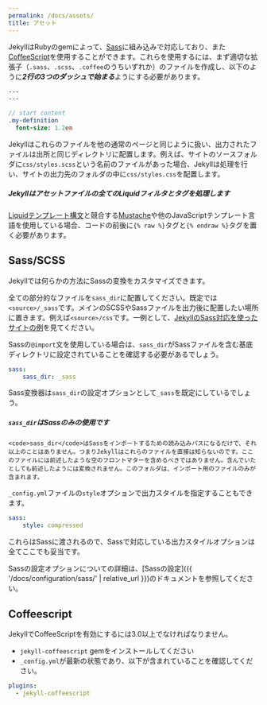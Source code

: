 ```yaml
---
permalink: /docs/assets/
title: アセット
---
```


JekyllはRubyのgemによって、[Sass](https://sass-lang.com/)に組み込みで対応しており、また[CoffeeScript](https://coffeescript.org/)を使用することができます。これらを使用するには、まず適切な拡張子（`.sass`、`.scss`、`.coffee`のうちいずれか）のファイルを作成し、以下のように***2行の3つのダッシュで始まる***ようにする必要があります。

```sass
---
---

// start content
.my-definition
  font-size: 1.2em
```

Jekyllはこれらのファイルを他の通常のページと同じように扱い、出力されたファイルは出所と同じディレクトリに配置します。例えば、サイトのソースフォルダに`css/styles.scss`という名前のファイルがあった場合、Jekyllは処理を行い、サイトの出力先のフォルダの中に`css/styles.css`を配置します。

<div class="note info">
  <h5>Jekyllはアセットファイルの全てのLiquidフィルタとタグを処理します</h5>
  <p><a href="{{ '/docs/templates/' | relative_url }}">Liquidテンプレート構文</a>と競合する<a href="https://mustache.github.io">Mustache</a>や他のJavaScriptテンプレート言語を使用している場合、コードの前後に<code>{&#37; raw &#37;}</code>タグと<code>{&#37; endraw &#37;}</code>タグを置く必要があります。</p>
</div>

## Sass/SCSS

Jekyllでは何らかの方法にSassの変換をカスタマイズできます。

全ての部分的なファイルを`sass_dir`に配置してください。既定では`<source>/_sass`です。メインのSCSSやSassファイルを出力後に配置したい場所に置きます。例えば`<source>/css`です。一例として、[JekyllのSass対応を使ったサイトの例][example-sass]を見てください。

Sassの`@import`文を使用している場合は、`sass_dir`がSassファイルを含む基底ディレクトリに設定されていることを確認する必要があるでしょう。

```yaml
sass:
    sass_dir: _sass
```

Sass変換器は`sass_dir`の設定オプションとして`_sass`を既定にしているでしょう。

[example-sass]:
https://github.com/jekyll/jekyll-sass-converter/tree/master/docs

<div class="note info">
  <h5><code>sass_dir</code>はSassのみの使用です</h5>
  <p>

    <code>sass_dir</code>はSassをインポートするための読み込みパスになるだけで、それ以上のことはありません。つまりJekyllはこれらのファイルを直接は知らないのです。ここのファイルには前述したような空のフロントマターを含めるべきではありません。含んでいたとしても前述したようには変換されません。このフォルダは、インポート用のファイルのみが含まれます。

  </p>
</div>

`_config.yml`ファイルの`style`オプションで出力スタイルを指定することもできます。

```yaml
sass:
    style: compressed
```

これらはSassに渡されるので、Sassで対応している出力スタイルオプションは全てここでも妥当です。

Sassの設定オプションについての詳細は、[Sassの設定]({{ '/docs/configuration/sass/' | relative_url
}})のドキュメントを参照してください。

## Coffeescript

JekyllでCoffeeScriptを有効にするには3.0以上でなければなりません。

* `jekyll-coffeescript` gemをインストールしてください
* `_config.yml`が最新の状態であり、以下が含まれていることを確認してください。

```yaml
plugins:
  - jekyll-coffeescript
```
